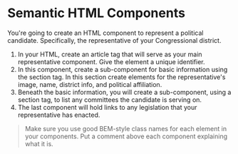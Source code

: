 # Semantic HTML Components
You're going to create an HTML component to represent a political candidate. Specifically, the representative of your Congressional district. 

  1. In your HTML, create an article tag that will serve as your main representative component. Give the element a unique identifier.
  1. In this component, create a sub-component for basic information using the section tag. In this section create elements for the representative's image, name, district info, and political affiliation.
  1. Beneath the basic information, you will create a sub-component, using a section tag, to list any committees the candidate is serving on.
  1. The last component will hold links to any legislation that your representative has enacted.

>Make sure you use good BEM-style class names for each element in your components. Put a comment above each component explaining what it is.
